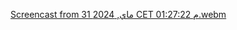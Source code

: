 [Screencast from 31 ماي, 2024 CET 01:27:22 م.webm](https://github.com/Nihed2001/VitalTrack/assets/140057840/5f0cc1c1-ae1a-4c92-a6c9-8794965bd616)
